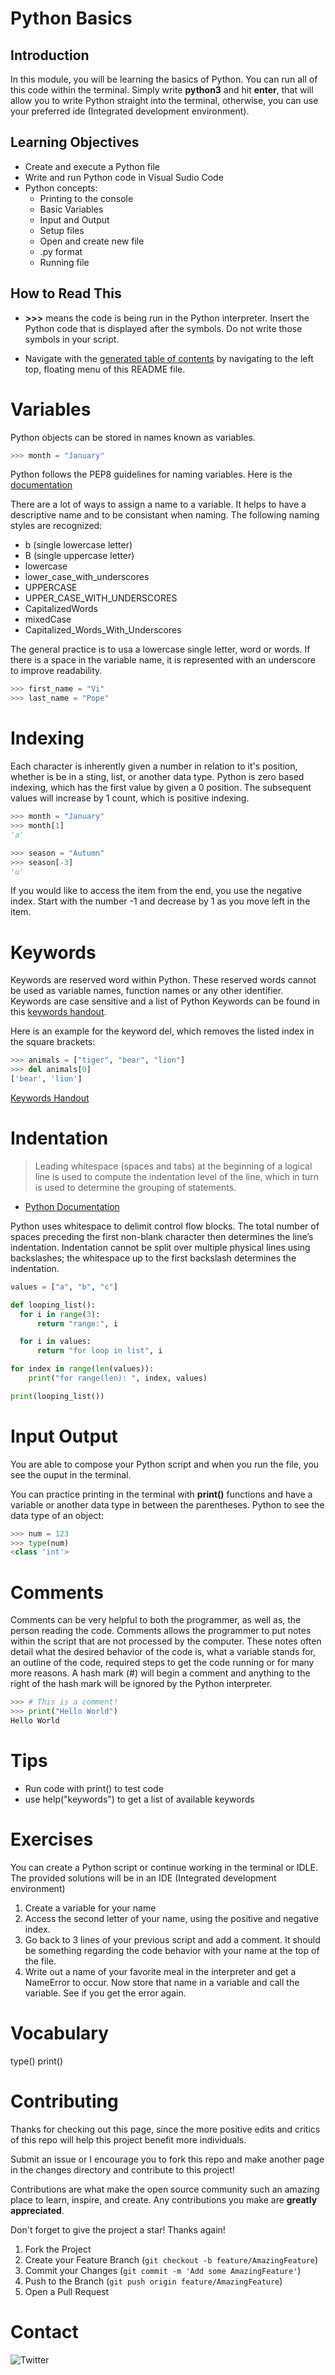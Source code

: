 # Python Basics

## Introduction
In this module, you will be learning the basics of Python. You can run all of this code within the terminal. Simply write **python3** and hit **enter**, that will allow you to write Python straight into the terminal, otherwise, you can use your preferred ide (Integrated development environment).

## Learning Objectives
* Create and execute a Python file
* Write and run Python code in Visual Sudio Code
* Python concepts: 
  * Printing to the console
  * Basic Variables
  * Input and Output 
  * Setup files
  * Open and create new file
  * .py format
  * Running file

## How to Read This

- **>>>** means the code is being run in the Python interpreter. Insert the Python code that  is displayed after the symbols. Do not write those symbols in your script.

- Navigate with the [generated table of contents](https://github.blog/changelog/2021-04-13-table-of-contents-support-in-markdown-files/) by navigating to the left top, floating menu of this README file.


# Variables

Python objects can be stored in names known as variables.

```python
>>> month = "January"
``` 

Python follows the PEP8 guidelines for naming variables. Here is the [documentation]("https://www.python.org/dev/peps/pep-0008/#naming-conventions")

There are a lot of ways to assign a name to a variable. It helps to have a descriptive name and to be consistant when naming. The following naming styles are recognized:
* b (single lowercase letter)
* B (single uppercase letter)
* lowercase
* lower_case_with_underscores
* UPPERCASE
* UPPER_CASE_WITH_UNDERSCORES
* CapitalizedWords
* mixedCase
* Capitalized_Words_With_Underscores

The general practice is to usa a lowercase single letter, word or words. If there is a space in the variable name, it is represented with an underscore to improve readability.

``` Python
>>> first_name = "Vi"
>>> last_name = "Pope"
```

Indexing
============
Each character is inherently given a number in relation to it's position, whether is be in a sting, list, or another data type. Python is zero based indexing, which has the first value by given a 0 position. The subsequent values will increase by 1 count, which is positive indexing.

``` Python
>>> month = "January"
>>> month[1]
'a'

>>> season = "Autumn"
>>> season[-3]
'u'
```

If you would like to access the item from the end, you use the negative index. Start with the number -1 and decrease by 1 as you move left in the item.




Keywords
============
Keywords are reserved word within Python. These reserved words cannot be used as variable names, function names or any other identifier. Keywords are case sensitive and a list of Python Keywords can be found in this [keywords handout](pyKeywords.pdf).

Here is an example for the keyword del, which removes the listed index in the square brackets:

```python
>>> animals = ["tiger", "bear", "lion"]
>>> del animals[0]
['bear', 'lion']
```

[Keywords Handout](../assets/pyKeywords.pdf)




Indentation
============
<blockquote>Leading whitespace (spaces and tabs) at the beginning of a logical line is used to compute the indentation level of the line, which in turn is used to determine the grouping of statements. </blockquote>

- [Python Documentation]("https://docs.python.org/3/reference/lexical_analysis.html?highlight=reserved%20words#indentation")

Python uses whitespace to delimit control flow blocks. The total number of spaces preceding the first non-blank character then determines the line’s indentation. Indentation cannot be split over multiple physical lines using backslashes; the whitespace up to the first backslash determines the indentation.

``` Python
values = ["a", "b", "c"]

def looping_list():
  for i in range(3):
      return "range:", i

  for i in values:
      return "for loop in list", i

for index in range(len(values)):
    print("for range(len): ", index, values)

print(looping_list())
```


Input Output
============
You are able to compose your Python script and when you run the file, you see the ouput in the terminal.

You can practice printing in the terminal with **print()** functions and have a variable or another data type in between the parentheses. Python to see the data type of an object:

``` Python
>>> num = 123
>>> type(num)
<class 'int'>
``` 


Comments
============
Comments can be very helpful to both the programmer, as well as, the person reading the code. Comments allows the programmer to put notes within the script that are not processed by the computer. These notes often detail what the desired behavior of the code is, what a variable stands for, an outline of the code, required steps to get the code running or for many more reasons. A hash mark (#) will begin a comment and anything to the right of the hash mark will be ignored by the Python interpreter.

``` Python
>>> # This is a comment!
>>> print("Hello World")
Hello World
```




Tips
============
* Run code with print() to test code
* use help("keywords") to get a list of available keywords




Exercises
============
You can create a Python script or continue working in the terminal or IDLE. The provided solutions will be in an IDE (Integrated development environment)


1. Create a variable for your name
2. Access the second letter of your name, using the positive and negative index.
3. Go back to 3 lines of your previous script and add a comment. It should be something regarding the code behavior with your name at the top of the file.
4. Write out a name of your favorite meal in the interpreter and get a NameError to occur. Now store that name in a variable and call the variable. See if you get the error again.




Vocabulary
============
type()
print()




Contributing
============
Thanks for checking out this page, since the more positive edits and critics of this repo will help this project benefit more individuals.

Submit an issue or I encourage you to fork this repo and make another page in the changes directory and contribute to this project!

Contributions are what make the open source community such an amazing place to learn, inspire, and create. Any contributions you make are **greatly appreciated**.

Don't forget to give the project a star! Thanks again!

1. Fork the Project
2. Create your Feature Branch (`git checkout -b feature/AmazingFeature`)
3. Commit your Changes (`git commit -m 'Add some AmazingFeature'`)
4. Push to the Branch (`git push origin feature/AmazingFeature`)
5. Open a Pull Request



Contact
============
![Twitter](https://img.shields.io/twitter/follow/wonntann?color=red&style=for-the-badge)


